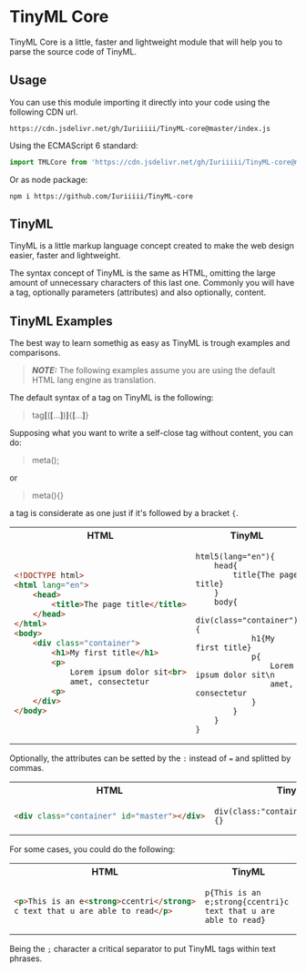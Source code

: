 # TinyML Core

TinyML Core is a little, faster and lightweight module that will help you to parse the source code of TinyML.

## Usage

You can use this module importing it directly into your code using the following CDN url.

    https://cdn.jsdelivr.net/gh/Iuriiiii/TinyML-core@master/index.js

Using the ECMAScript 6 standard:

```js
import TMLCore from 'https://cdn.jsdelivr.net/gh/Iuriiiii/TinyML-core@master/index.js';
```

Or as node package:

```
npm i https://github.com/Iuriiiii/TinyML-core
```

## TinyML

TinyML is a little markup language concept created to make the web design easier, faster and lightweight.

The syntax concept of TinyML is the same as HTML, omitting the large amount of unnecessary characters of this last one.
Commonly you will have a tag, optionally parameters (attributes) and also optionally, content.

## TinyML Examples

The best way to learn somethig as easy as TinyML is trough examples and comparisons.

> **_NOTE:_** The following examples assume you are using the default HTML lang engine as translation.

The default syntax of a tag on TinyML is the following:

> tag<b>[</b>(<b>[</b>...<b>]</b>)<b>]</b>{<b>[</b>...<b>]</b>}

Supposing what you want to write a self-close tag without content, you can do:

> meta();

or

> meta(){}

a tag is considerate as one just if it's followed by a bracket `{`.

<table>
<tr>
<th>HTML</th>
<th>TinyML</th>
</tr>
<tr>
<td>

```html
<!DOCTYPE html>
<html lang="en">
    <head>
        <title>The page title</title>
    </head>
</html>
<body>
    <div class="container">
        <h1>My first title</h1>
        <p>
            Lorem ipsum dolor sit<br>
            amet, consectetur
        <p>
    </div>
</body>
```

</td>
<td>

```
html5(lang="en"){
    head{
        title{The page title}
    }
    body{
        div(class="container"){
            h1{My first title}
            p{
                Lorem ipsum dolor sit\n
                amet, consectetur
            }
        }
    }
}
```

</td>
</tr>
</table>

Optionally, the attributes can be setted by the `:` instead of `=` and splitted by commas.

<table>
<tr>
<th>HTML</th>
<th>TinyML</th>
</tr>
<tr>
<td>

```html
<div class="container" id="master"></div>
```

</td>
<td>

```
div(class:"container",id="master"){}
```

</td>
</tr>
</table>

For some cases, you could do the following:

<table>
<tr>
<th>HTML</th>
<th>TinyML</th>
</tr>
<tr>
<td>

```html
<p>This is an e<strong>ccentri</strong>
c text that u are able to read</p>
```

</td>
<td>

```
p{This is an e;strong{ccentri}c
text that u are able to read}
```

</td>
</tr>
</table>

Being the `;` character a critical separator to put TinyML tags within text phrases.